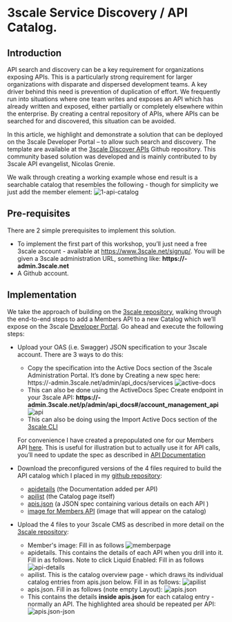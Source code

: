 # 3scale Service Discovery / API Catalog.

## Introduction 

API search and discovery can be a key requirement for organizations exposing APIs. This is a particularly strong requirement for larger organizations with disparate and dispersed development teams. A key driver behind this need is prevention of duplication of effort. We frequently run into situations where one team writes and exposes an API which has already written and exposed, either partially or completely elsewhere within the enterprise. By creating a central repository of APIs, where APIs can be searched for and discovered, this situation can be avoided. 

In this article, we highlight and demonstrate a solution that can be deployed on the 3scale Developer Portal – to allow such search and discovery. The template are available at the [3scale Discover APIs](https://github.com/3scale/3scale-discover-APIs) Github repository. This community based solution was developed and is mainly contributed to by 3scale API evangelist, Nicolas Grenie.

We walk through creating a working example whose end result is a searchable catalog that resembles the following - though for simplicity we just add the member element:
![1-api-catalog](https://access.redhat.com/sites/default/files/images/1-api-catalog.png)  

## Pre-requisites
There are 2 simple prerequisites to implement this solution. 
* To implement the first part of this workshop, you’ll just need a free 3scale account - available at https://www.3scale.net/signup/. You will be given a 3scale administration URL, something like: **https://<my-3scale-account>-admin.3scale.net**
* A Github account.

## Implementation
We take the approach of building on the [3scale repository](https://github.com/3scale/3scale-discover-APIs), walking through the end-to-end steps to add a Members API to a new Catalog which we’ll expose on the 3scale [Developer Portal](https://access.redhat.com/documentation/en-us/red_hat_3scale/2.saas/html/developer_portal/).
Go ahead and execute the following steps:
* Upload your OAS (i.e. Swagger) JSON specification to your 3scale account. There are 3 ways to do this:
  * Copy the specification into the Active Docs section of the 3scale Administration Portal. It’s done by Creating a new spec here:
https://<my-3scale-account>-admin.3scale.net/admin/api_docs/services
![active-docs](https://access.redhat.com/sites/default/files/images/2-active-docs.png)  
  * This can also be done using the ActiveDocs Spec Create endpoint in your 3scale API: **https://<my-3scale-account>-admin.3scale.net/p/admin/api_docs#/account_management_api**
![api](https://access.redhat.com/sites/default/files/images/3-3scale-api-menu.png)  
  * This can also be doing using the Import Active Docs section of the [3scale CLI](https://github.com/3scale/3scale-cli/blob/master/docs/import-api-definition.md)

  For convenience I have created a prepopulated one for our Members API [here](https://github.com/tnscorcoran/3scale-discover-apis/blob/master/members-oas-spec.json). This is useful for illustration but to actually use it for API calls, you’ll need to update the spec as described in [API Documentation](https://access.redhat.com/documentation/en-us/red_hat_3scale/2.saas/html/api_documentation/)  

* Download the preconfigured versions of the 4 files required to build the API catalog which I placed in my [github repository](https://github.com/tnscorcoran/3scale-discover-apis):
  * [apidetails](https://github.com/tnscorcoran/3scale-discover-apis/blob/master/apidetails) (the Documentation added per API)
  * [apilist](https://github.com/tnscorcoran/3scale-discover-apis/blob/master/apilist) (the Catalog page itself)
  * [apis.json](https://github.com/tnscorcoran/3scale-discover-apis/blob/master/apis.json) (a JSON spec containing various details on each API )
  * [image for Members API](https://github.com/tnscorcoran/3scale-discover-apis/blob/master/member.jpeg) (image that will appear on the catalog)  

* Upload the 4 files to your 3scale CMS as described in more detail on the [3scale repository](https://github.com/3scale/3scale-discover-APIs):
  * Member's image: Fill in as follows
    ![memberpage](https://access.redhat.com/sites/default/files/images/6-member.png)
  * apidetails. This contains the details of each API when you drill into it. Fill in as follows. Note to click Liquid Enabled: Fill in as follows
    ![api-details](https://access.redhat.com/sites/default/files/images/4-api-details.png)
  * apilist. This is the catalog overview page - which draws its individual catalog entries from apis.json below. Fill in as follows:
    ![apilist](https://access.redhat.com/sites/default/files/images/5-apilist.png)
  * apis.json. Fill in as follows (note empty Layout):
    ![apis.json](https://access.redhat.com/sites/default/files/images/7-1-apis.json_.png)
  * This contains the details **inside apis.json** for each catalog entry - normally an API. The highlighted area should be repeated per API:
    ![apis.json-json](https://access.redhat.com/sites/default/files/images/7-2-apis.json-json-view.png)









